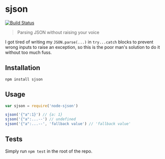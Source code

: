 # sjson

[![Build Status](https://travis-ci.org/odino/node-sjson.svg?branch=master)](https://travis-ci.org/odino/node-sjson)

> Parsing JSON without raising your voice

I got tired of writing my `JSON.parse(...)`
in `try...catch` blocks to prevent wrong inputs
to raise an exception, so this is the poor man's
solution to do it without too much fuss.

## Installation

```
npm install sjson
```

## Usage

``` javascript
var sjson = require('node-sjson')

sjson('{"a":1}') // {a: 1}
sjson('{"a":...--') // undefined
sjson('{"a":...--', 'fallback value') // 'fallback value'
```

## Tests

Simply run `npm test` in the root of the repo.
